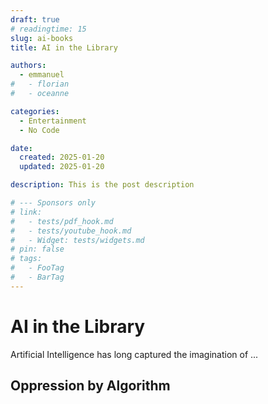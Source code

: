 ```yaml
---
draft: true
# readingtime: 15
slug: ai-books
title: AI in the Library

authors:
  - emmanuel
#   - florian
#   - oceanne

categories:
  - Entertainment
  - No Code

date:
  created: 2025-01-20
  updated: 2025-01-20

description: This is the post description

# --- Sponsors only
# link:
#   - tests/pdf_hook.md
#   - tests/youtube_hook.md
#   - Widget: tests/widgets.md
# pin: false
# tags:
#   - FooTag
#   - BarTag
---
```


# AI in the Library

Artificial Intelligence has long captured the imagination of ...

<!-- end-of-excerpt -->

## Oppression by Algorithm

